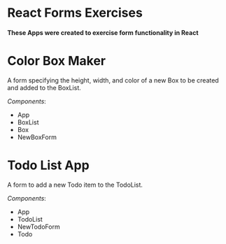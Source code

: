 # React Forms Exercises

#### These Apps were created to exercise form functionality in React

# Color Box Maker

A form specifying the height, width, and color of a new Box to be created and added to the BoxList.

_Components_:

- App
- BoxList
- Box
- NewBoxForm

# Todo List App

A form to add a new Todo item to the TodoList.

_Components_:

- App
- TodoList
- NewTodoForm
- Todo
